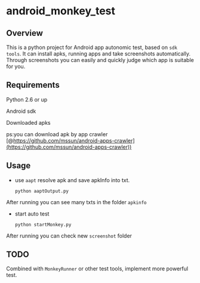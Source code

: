 # android_monkey_test
## Overview
This is a python project for Android app autonomic test, based on `sdk tools`. It can install apks, running apps and take screenshots automatically. 
Through screenshots you can easily and quickly judge which app is suitable for you.
## Requirements
Python 2.6 or up

Android sdk

Downloaded apks

ps:you can download apk by app crawler [@https://github.com/mssun/android-apps-crawler](https://github.com/mssun/android-apps-crawler))
## Usage
* use `aapt` resolve apk and save apkInfo into txt.

    ```
    python aaptOutput.py
    ```
After running you can see many txts in the folder `apkinfo`
* start auto test
    ```
    python startMonkey.py
    ```
After running you can check new `screenshot` folder

## TODO
Combined with `MonkeyRunner` or other test tools, implement more powerful test.

